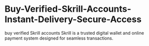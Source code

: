 # Buy-Verified-Skrill-Accounts-Instant-Delivery-Secure-Access
buy verified Skrill accounts Skrill is a trusted digital wallet and online payment system designed for seamless transactions. 
